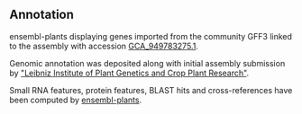 **Annotation**
----------

ensembl-plants displaying genes imported from the community GFF3 linked to the assembly with accession [GCA\_949783275.1](http://www.ebi.ac.uk/ena/data/view/GCA_949783275.1).

Genomic annotation was deposited along with initial assembly submission by ["Leibniz Institute of Plant Genetics and Crop Plant Research"](https://www.ipk-gatersleben.de/en/).

Small RNA features, protein features, BLAST hits and cross-references have been
computed by [ensembl-plants](https://plants.ensembl.org/info/genome/annotation/index.html).
